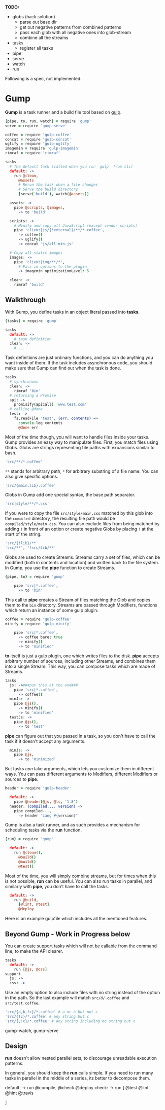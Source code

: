 **TODO:**

- globs (hack solution)
  - parse out base dir
  - get out negative patterns from combined patterns
  - pass each glob with all negative ones into glob-stream
  - combine all the streams
- tasks
  - register all tasks
- pipe
- serve
- watch
- run

Following is a spec, not implemented.

# Gump

**Gump** is a task runner and a build file tool based on [gulp](http://gulpjs.com/).

```coffee
{pipe, to, run, watch} = require 'gump'
serve = require 'gump-serve'

coffee = require 'gulp-coffee'
concat = require 'gulp-concat'
uglify = require 'gulp-uglify'
imagemin = require 'gulp-imagemin'
rimraf = require 'rimraf'

tasks
  # The default task (called when you run `gulp` from cli)
  default: ->
    run @clean,
      @assets
      # Rerun the task when a file changes
      # Serve the build directory
      [serve('build'), watch(@assets)]

  assets: ->
    pipe @scripts, @images,
      -> to 'build'

  scripts: ->
    # Minify and copy all JavaScript (except vendor scripts)
    pipe 'client|js/{!external}/**/*.coffee',
      -> coffee()
      -> uglify()
      -> concat 'js/all.min.js'

  # Copy all static images
  images: ->
    pipe 'client|img/**/*',
      # Pass in options to the plugin
      -> imagemin optimizationLevel: 5

  clean: ->
    rimraf 'build'
```


## Walkthrough

With Gump, you define tasks in an object literal passed into **tasks**.
```coffee
{tasks} = require 'gump'

tasks
  default: ->
    # task definition
  clean: ->
    # ...
```

Task definitions are just ordinary functions, and you can do anything you want inside of them. If the task includes asynchronous code, you should make sure that Gump can find out when the task is done.

```coffee
tasks
  # synchronous
  clean: ->
    rimraf 'bin'
  # returning a Promise
  api: ->
    promisify(apiCall) 'www.test.com'
  # calling @done
  test: ->
    fs.readFile 'test', (err, contents) =>
      console.log contents
      @done err
```

Most of the time though, you will want to handle files inside your tasks. Gump provides an easy way to manipulate files. First, you match files using Globs. Globs are strings representing file paths with expansions similar to bash.

```coffee
'src/**/*.coffee'
```

`**` stands for arbitrary path, `*` for arbitrary substring of a file name. You can also give specific options.

```coffee
'src/{main,lib}.coffee'
```

Globs in Gump add one special syntax, the base path separator.

```coffee
'src|style/**/*.css'
```

If you were to copy the file `src/style/main.css` matched by this glob into the `compiled` directory, the resulting file path would be `compiled/style/main.css`. You can also exclude files from being matched by adding `!` in front of an option or create negative Globs by placing `!` at the start of the string.

```coffee
'src/{!lib}/**'
'src/**', '!src/lib/**'
```

Globs are used to create Streams. Streams carry a set of files, which can be modified (both in contents and location) and written back to the file system. In Gump, you use the **pipe** function to create Streams.

```coffee
{pipe, to} = require 'gump'

    pipe 'src|*.coffee',
      -> to 'bin'
```

This call to **pipe** creates a Stream of files matching the Glob and copies them to the `bin` directory. Streams are passed through Modifiers, functions which return an instance of some gulp plugin.

```coffee
coffee = require 'gulp-coffee'
minify = require 'gulp-minify'

    pipe 'src|*.coffee',
      -> coffee bare: true
      -> minify()
      -> to 'minified'
```

**to** itself is just a gulp plugin, one which writes files to the disk. **pipe** accepts arbitrary number of sources, including other Streams, and combines them into a single Stream. This way, you can compose tasks which are made of Streams.

```coffee
tasks
  js: ->###put this at the end###
    pipe 'src|*.coffee',
      -> coffee()
  minJs: ->
    pipe @js(),
      -> minify()
      -> to 'minified'
  testJs: ->
    pipe @js(),
      -> to 'test'
```

**pipe** can figure out that you passed in a task, so you don't have to call the task if it doesn't accept any arguments.

```coffee
  minJs: ->
    pipe @js,
      -> to 'minimized'
```

But tasks *can* take arguments, which lets you customize them in different ways.  You can pass different arguments to Modifiers, different Modifiers or sources to **pipe**.

```coffee
header = require 'gulp-header'

  default: ->
    pipe @header(@js, @ls, '1.8')
  header: (compiled..., version) ->
    pipe compiled...,
      -> header "Lang #{version}"
```

Gump is also a task runner, and as such provides a mechanism for scheduling tasks via the **run** function.

```coffee
{run} = require 'gump'

  default: ->
    run @clean(),
      @build()
      @build()
      @test()
```

Most of the time, you will simply combine streams, but for times when this is not possible, **run** can be useful. You can also run tasks in parallel, and similarly with **pipe**, you don't have to call the tasks.

```coffee
  default: ->
    run @build,
      [@lint, @test]
      @deploy
```

Here is an example gulpfile which includes all the mentioned features.

## Beyond Gump - Work in Progress below

You can create support tasks which will not be callable from the command line, to make the API clearer.

```coffee
tasks
  default: ->
    run [@js, @css]
support
  js: ->
  css: ->
```

Use an empty option to also include files with no string instead of the option in the path. So the last example will match `src/d/.coffee` and `src/test.coffee`.

```coffee
'src/{a,b,!c}/*.coffee' # a or b but not c
'src/{!c}/*.coffee' # any string but c
'src/{,!c}/*.coffee' # any string including no string but c
```

gump-watch, gump-serve

## Design

**run** doesn't allow nested parallel sets, to discourage unreadable execution patterns.

In general, you should keep the **run** calls simple. If you need to run many tasks in parallel in the middle of a series, its better to decompose them.

default: ->
  run @compile,
    @check
    @deploy
check: ->
  run [
    @test
    @lint
    @hint
    @travis

]
